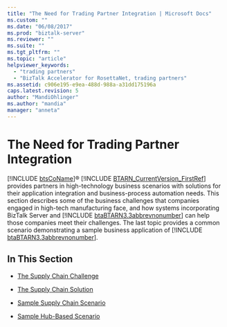 ```yaml
---
title: "The Need for Trading Partner Integration | Microsoft Docs"
ms.custom: ""
ms.date: "06/08/2017"
ms.prod: "biztalk-server"
ms.reviewer: ""
ms.suite: ""
ms.tgt_pltfrm: ""
ms.topic: "article"
helpviewer_keywords: 
  - "trading partners"
  - "BizTalk Accelerator for RosettaNet, trading partners"
ms.assetid: c906e195-e9ea-488d-988a-a31dd175196a
caps.latest.revision: 5
author: "MandiOhlinger"
ms.author: "mandia"
manager: "anneta"
---
```

# The Need for Trading Partner Integration
[!INCLUDE [btsCoName](../../includes/btsconame-md.md)]® [!INCLUDE [BTARN_CurrentVersion_FirstRef](../../includes/btarn-currentversion-firstref-md.md)] provides partners in high-technology business scenarios with solutions for their application integration and business-process automation needs. This section describes some of the business challenges that companies engaged in high-tech manufacturing face, and how systems incorporating BizTalk Server and [!INCLUDE [btaBTARN3.3abbrevnonumber](../../includes/btabtarn3-3abbrevnonumber-md.md)] can help those companies meet their challenges. The last topic provides a common scenario demonstrating a sample business application of [!INCLUDE [btaBTARN3.3abbrevnonumber](../../includes/btabtarn3-3abbrevnonumber-md.md)].  
  
## In This Section  
  
-   [The Supply Chain Challenge](../../adapters-and-accelerators/accelerator-rosettanet/the-supply-chain-challenge.md)  
  
-   [The Supply Chain Solution](../../adapters-and-accelerators/accelerator-rosettanet/the-supply-chain-solution.md)  
  
-   [Sample Supply Chain Scenario](../../adapters-and-accelerators/accelerator-rosettanet/sample-supply-chain-scenario.md)  
  
-   [Sample Hub-Based Scenario](../../adapters-and-accelerators/accelerator-rosettanet/sample-hub-based-scenario.md)